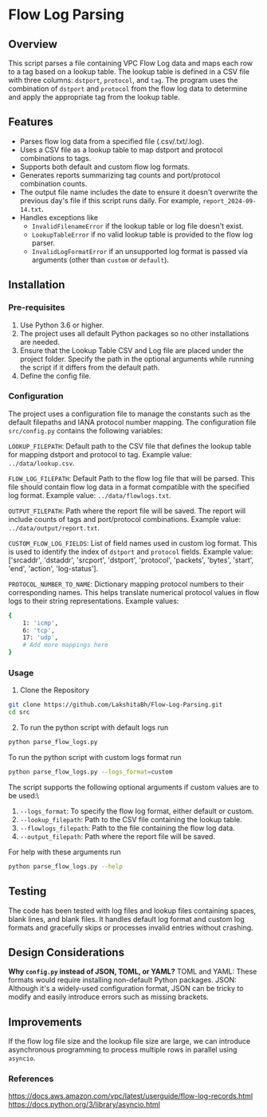 # Flow Log Parsing

## Overview
This script parses a file containing VPC Flow Log data and maps each row to a tag based on a lookup table. The lookup table is defined in a CSV file with three columns: `dstport`, `protocol`, and `tag`. The program uses the combination of `dstport` and `protocol` from the flow log data to determine and apply the appropriate tag from the lookup table.

## Features
- Parses flow log data from a specified file (.csv/.txt/.log).
- Uses a CSV file as a lookup table to map dstport and protocol combinations to tags.
- Supports both default and custom flow log formats.
- Generates reports summarizing tag counts and port/protocol combination counts.
- The output file name includes the date to ensure it doesn't overwrite the previous day's file if this script runs daily. For example, `report_2024-09-14.txt`.
- Handles exceptions like
  - `InvalidFilenameError` if the lookup table or log file doesn't exist.
  - `LookupTableError` if no valid lookup table is provided to the flow log parser.
  - `InvalidLogFormatError` if an unsupported log format is passed via arguments (other than `custom` or `default`).

## Installation

### Pre-requisites
1. Use Python 3.6 or higher.
2. The project uses all default Python packages so no other installations are needed.
3. Ensure that the Lookup Table CSV and Log file are placed under the project folder. Specify the path in the optional arguments while running the script if it differs from the default path.
4. Define the config file.

### Configuration
The project uses a configuration file to manage the constants such as the default filepaths and IANA protocol number mapping. The configuration file `src/config.py` contains the following variables:

`LOOKUP_FILEPATH`: Default path to the CSV file that defines the lookup table for mapping dstport and protocol to tag. Example value: `../data/lookup.csv`.

`FLOW_LOG_FILEPATH`: Default Path to the flow log file that will be parsed. This file should contain flow log data in a format compatible with the specified log format. Example value: `../data/flowlogs.txt`.

`OUTPUT_FILEPATH`: Path where the report file will be saved. The report will include counts of tags and port/protocol combinations. Example value: `../data/output/report.txt`.

`CUSTOM_FLOW_LOG_FIELDS`: List of field names used in custom log format. This is used to identify the index of `dstport` and `protocol` fields. Example value: ['srcaddr', 'dstaddr', 'srcport', 'dstport', 'protocol', 'packets', 'bytes', 'start', 'end', 'action', 'log-status'].

`PROTOCOL_NUMBER_TO_NAME`: Dictionary mapping protocol numbers to their corresponding names. This helps translate numerical protocol values in flow logs to their string representations. Example values:

```bash
{
    1: 'icmp',
    6: 'tcp',
    17: 'udp',
    # Add more mappings here
}
```

### Usage
1. Clone the Repository
```bash
git clone https://github.com/LakshitaBh/Flow-Log-Parsing.git
cd src
```
2. To run the python script with default logs run
```bash
python parse_flow_logs.py
```
To run the python script with custom logs format run
```bash
python parse_flow_logs.py --logs_format=custom
```
The script supports the following optional arguments if custom values are to be used:\
1. `--logs_format`: To specify the flow log format, either default or custom.
2. `--lookup_filepath`: Path to the CSV file containing the lookup table.
3. `--flowlogs_filepath`: Path to the file containing the flow log data.
4. `--output_filepath`: Path where the report file will be saved.

For help with these arguments run
```bash
python parse_flow_logs.py --help
```

## Testing
The code has been tested with log files and lookup files containing spaces, blank lines, and blank files. It handles default log format and custom log formats and gracefully skips or processes invalid entries without crashing. 

## Design Considerations
**Why `config.py` instead of JSON, TOML, or YAML?**
TOML and YAML: These formats would require installing non-default Python packages.
JSON: Although it's a widely-used configuration format, JSON can be tricky to modify and easily introduce errors such as missing brackets.

## Improvements
If the flow log file size and the lookup file size are large, we can introduce asynchronous programming to process multiple rows in parallel using `asyncio`.

### References
https://docs.aws.amazon.com/vpc/latest/userguide/flow-log-records.html \
https://docs.python.org/3/library/asyncio.html
